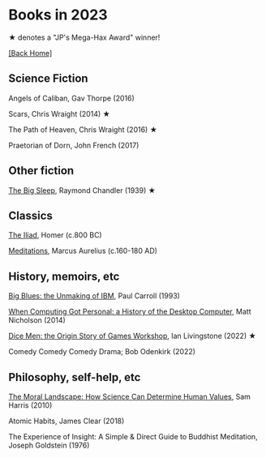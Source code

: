 # Books in 2023

★ denotes a "JP's Mega-Hax Award" winner!

[[Back Home]](index.html)

## Science Fiction

Angels of Caliban, Gav Thorpe (2016)

Scars, Chris Wraight (2014) ★

The Path of Heaven, Chris Wraight (2016) ★

Praetorian of Dorn, John French (2017)

## Other fiction

[The Big Sleep](https://dosgame.club/@Katsumoto/110373254599128578), Raymond Chandler (1939) ★

## Classics

[The Iliad](https://dosgame.club/@Katsumoto/110435257321826428), Homer (c.800 BC)

[Meditations](https://dosgame.club/@Katsumoto/110469245187222520), Marcus Aurelius (c.160-180 AD)

## History, memoirs, etc

[Big Blues: the Unmaking of IBM](https://dosgame.club/@Katsumoto/110350403812553990), Paul Carroll (1993)

[When Computing Got Personal: a History of the Desktop Computer](https://dosgame.club/@Katsumoto/110360333560259926), Matt Nicholson (2014)

[Dice Men: the Origin Story of Games Workshop](https://dosgame.club/@Katsumoto/110329190199982184), Ian Livingstone (2022) ★

Comedy Comedy Comedy Drama; Bob Odenkirk (2022)

## Philosophy, self-help, etc

[The Moral Landscape: How Science Can Determine Human Values](https://dosgame.club/@Katsumoto/110445525617765125), Sam Harris (2010)

Atomic Habits, James Clear (2018)

The Experience of Insight: A Simple & Direct Guide to Buddhist Meditation, Joseph Goldstein (1976)

